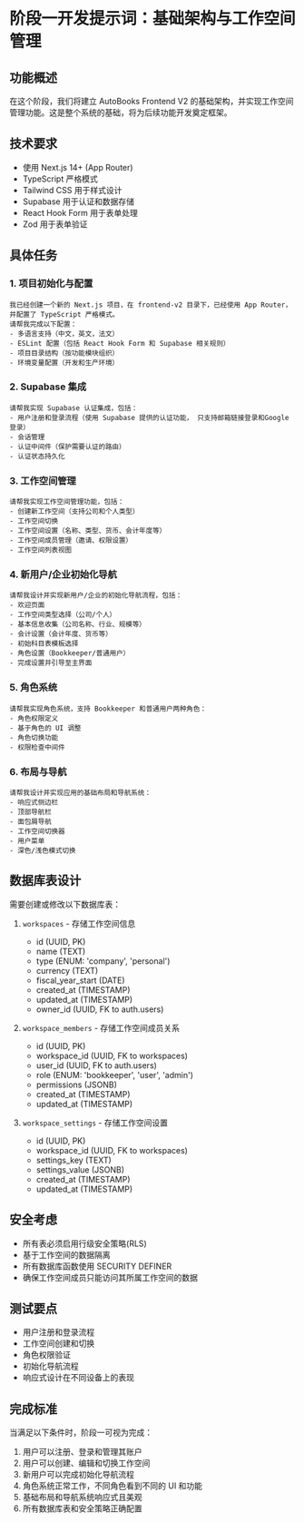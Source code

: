# 阶段一开发提示词：基础架构与工作空间管理

## 功能概述

在这个阶段，我们将建立 AutoBooks Frontend V2 的基础架构，并实现工作空间管理功能。这是整个系统的基础，将为后续功能开发奠定框架。

## 技术要求

- 使用 Next.js 14+ (App Router)
- TypeScript 严格模式
- Tailwind CSS 用于样式设计
- Supabase 用于认证和数据存储
- React Hook Form 用于表单处理
- Zod 用于表单验证

## 具体任务

### 1. 项目初始化与配置

```
我已经创建一个新的 Next.js 项目，在 frontend-v2 目录下，已经使用 App Router，并配置了 TypeScript 严格模式。
请帮我完成以下配置：
- 多语言支持（中文，英文，法文）
- ESLint 配置（包括 React Hook Form 和 Supabase 相关规则）
- 项目目录结构（按功能模块组织）
- 环境变量配置（开发和生产环境）
```

### 2. Supabase 集成

```
请帮我实现 Supabase 认证集成，包括：
- 用户注册和登录流程（使用 Supabase 提供的认证功能， 只支持邮箱链接登录和Google登录）
- 会话管理
- 认证中间件（保护需要认证的路由）
- 认证状态持久化
```

### 3. 工作空间管理

```
请帮我实现工作空间管理功能，包括：
- 创建新工作空间（支持公司和个人类型）
- 工作空间切换
- 工作空间设置（名称、类型、货币、会计年度等）
- 工作空间成员管理（邀请、权限设置）
- 工作空间列表视图
```

### 4. 新用户/企业初始化导航

```
请帮我设计并实现新用户/企业的初始化导航流程，包括：
- 欢迎页面
- 工作空间类型选择（公司/个人）
- 基本信息收集（公司名称、行业、规模等）
- 会计设置（会计年度、货币等）
- 初始科目表模板选择
- 角色设置（Bookkeeper/普通用户）
- 完成设置并引导至主界面
```

### 5. 角色系统

```
请帮我实现角色系统，支持 Bookkeeper 和普通用户两种角色：
- 角色权限定义
- 基于角色的 UI 调整
- 角色切换功能
- 权限检查中间件
```

### 6. 布局与导航

```
请帮我设计并实现应用的基础布局和导航系统：
- 响应式侧边栏
- 顶部导航栏
- 面包屑导航
- 工作空间切换器
- 用户菜单
- 深色/浅色模式切换
```

## 数据库表设计

需要创建或修改以下数据库表：

1. `workspaces` - 存储工作空间信息

   - id (UUID, PK)
   - name (TEXT)
   - type (ENUM: 'company', 'personal')
   - currency (TEXT)
   - fiscal_year_start (DATE)
   - created_at (TIMESTAMP)
   - updated_at (TIMESTAMP)
   - owner_id (UUID, FK to auth.users)

2. `workspace_members` - 存储工作空间成员关系

   - id (UUID, PK)
   - workspace_id (UUID, FK to workspaces)
   - user_id (UUID, FK to auth.users)
   - role (ENUM: 'bookkeeper', 'user', 'admin')
   - permissions (JSONB)
   - created_at (TIMESTAMP)
   - updated_at (TIMESTAMP)

3. `workspace_settings` - 存储工作空间设置
   - id (UUID, PK)
   - workspace_id (UUID, FK to workspaces)
   - settings_key (TEXT)
   - settings_value (JSONB)
   - created_at (TIMESTAMP)
   - updated_at (TIMESTAMP)

## 安全考虑

- 所有表必须启用行级安全策略(RLS)
- 基于工作空间的数据隔离
- 所有数据库函数使用 SECURITY DEFINER
- 确保工作空间成员只能访问其所属工作空间的数据

## 测试要点

- 用户注册和登录流程
- 工作空间创建和切换
- 角色权限验证
- 初始化导航流程
- 响应式设计在不同设备上的表现

## 完成标准

当满足以下条件时，阶段一可视为完成：

1. 用户可以注册、登录和管理其账户
2. 用户可以创建、编辑和切换工作空间
3. 新用户可以完成初始化导航流程
4. 角色系统正常工作，不同角色看到不同的 UI 和功能
5. 基础布局和导航系统响应式且美观
6. 所有数据库表和安全策略正确配置
